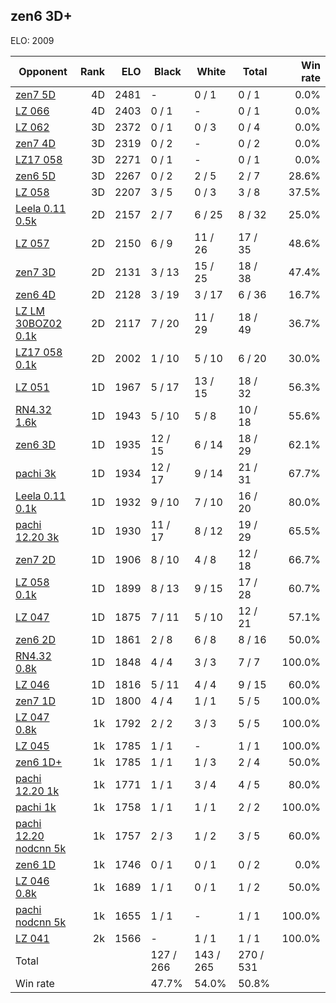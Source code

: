 ## zen6 3D+ ##

ELO: 2009

Opponent | Rank | ELO | Black | White | Total | Win rate
---------|-----:|----:|-------|-------|-------|-------:
[zen7 5D](zen7%205D.md) | 4D | 2481 | - | 0 / 1 | 0 / 1 | 0.0%
[LZ 066](LZ%20066.md) | 4D | 2403 | 0 / 1 | - | 0 / 1 | 0.0%
[LZ 062](LZ%20062.md) | 3D | 2372 | 0 / 1 | 0 / 3 | 0 / 4 | 0.0%
[zen7 4D](zen7%204D.md) | 3D | 2319 | 0 / 2 | - | 0 / 2 | 0.0%
[LZ17 058](LZ17%20058.md) | 3D | 2271 | 0 / 1 | - | 0 / 1 | 0.0%
[zen6 5D](zen6%205D.md) | 3D | 2267 | 0 / 2 | 2 / 5 | 2 / 7 | 28.6%
[LZ 058](LZ%20058.md) | 3D | 2207 | 3 / 5 | 0 / 3 | 3 / 8 | 37.5%
[Leela 0.11 0.5k](Leela%200.11%200.5k.md) | 2D | 2157 | 2 / 7 | 6 / 25 | 8 / 32 | 25.0%
[LZ 057](LZ%20057.md) | 2D | 2150 | 6 / 9 | 11 / 26 | 17 / 35 | 48.6%
[zen7 3D](zen7%203D.md) | 2D | 2131 | 3 / 13 | 15 / 25 | 18 / 38 | 47.4%
[zen6 4D](zen6%204D.md) | 2D | 2128 | 3 / 19 | 3 / 17 | 6 / 36 | 16.7%
[LZ LM 30BOZ02 0.1k](LZ%20LM%2030BOZ02%200.1k.md) | 2D | 2117 | 7 / 20 | 11 / 29 | 18 / 49 | 36.7%
[LZ17 058 0.1k](LZ17%20058%200.1k.md) | 2D | 2002 | 1 / 10 | 5 / 10 | 6 / 20 | 30.0%
[LZ 051](LZ%20051.md) | 1D | 1967 | 5 / 17 | 13 / 15 | 18 / 32 | 56.3%
[RN4.32 1.6k](RN4.32%201.6k.md) | 1D | 1943 | 5 / 10 | 5 / 8 | 10 / 18 | 55.6%
[zen6 3D](zen6%203D.md) | 1D | 1935 | 12 / 15 | 6 / 14 | 18 / 29 | 62.1%
[pachi 3k](pachi%203k.md) | 1D | 1934 | 12 / 17 | 9 / 14 | 21 / 31 | 67.7%
[Leela 0.11 0.1k](Leela%200.11%200.1k.md) | 1D | 1932 | 9 / 10 | 7 / 10 | 16 / 20 | 80.0%
[pachi 12.20 3k](pachi%2012.20%203k.md) | 1D | 1930 | 11 / 17 | 8 / 12 | 19 / 29 | 65.5%
[zen7 2D](zen7%202D.md) | 1D | 1906 | 8 / 10 | 4 / 8 | 12 / 18 | 66.7%
[LZ 058 0.1k](LZ%20058%200.1k.md) | 1D | 1899 | 8 / 13 | 9 / 15 | 17 / 28 | 60.7%
[LZ 047](LZ%20047.md) | 1D | 1875 | 7 / 11 | 5 / 10 | 12 / 21 | 57.1%
[zen6 2D](zen6%202D.md) | 1D | 1861 | 2 / 8 | 6 / 8 | 8 / 16 | 50.0%
[RN4.32 0.8k](RN4.32%200.8k.md) | 1D | 1848 | 4 / 4 | 3 / 3 | 7 / 7 | 100.0%
[LZ 046](LZ%20046.md) | 1D | 1816 | 5 / 11 | 4 / 4 | 9 / 15 | 60.0%
[zen7 1D](zen7%201D.md) | 1D | 1800 | 4 / 4 | 1 / 1 | 5 / 5 | 100.0%
[LZ 047 0.8k](LZ%20047%200.8k.md) | 1k | 1792 | 2 / 2 | 3 / 3 | 5 / 5 | 100.0%
[LZ 045](LZ%20045.md) | 1k | 1785 | 1 / 1 | - | 1 / 1 | 100.0%
[zen6 1D+](zen6%201D+.md) | 1k | 1785 | 1 / 1 | 1 / 3 | 2 / 4 | 50.0%
[pachi 12.20 1k](pachi%2012.20%201k.md) | 1k | 1771 | 1 / 1 | 3 / 4 | 4 / 5 | 80.0%
[pachi 1k](pachi%201k.md) | 1k | 1758 | 1 / 1 | 1 / 1 | 2 / 2 | 100.0%
[pachi 12.20 nodcnn 5k](pachi%2012.20%20nodcnn%205k.md) | 1k | 1757 | 2 / 3 | 1 / 2 | 3 / 5 | 60.0%
[zen6 1D](zen6%201D.md) | 1k | 1746 | 0 / 1 | 0 / 1 | 0 / 2 | 0.0%
[LZ 046 0.8k](LZ%20046%200.8k.md) | 1k | 1689 | 1 / 1 | 0 / 1 | 1 / 2 | 50.0%
[pachi nodcnn 5k](pachi%20nodcnn%205k.md) | 1k | 1655 | 1 / 1 | - | 1 / 1 | 100.0%
[LZ 041](LZ%20041.md) | 2k | 1566 | - | 1 / 1 | 1 / 1 | 100.0%
Total | | | 127 / 266 | 143 / 265 | 270 / 531 | 
Win rate| | | 47.7% | 54.0% | 50.8% | 
